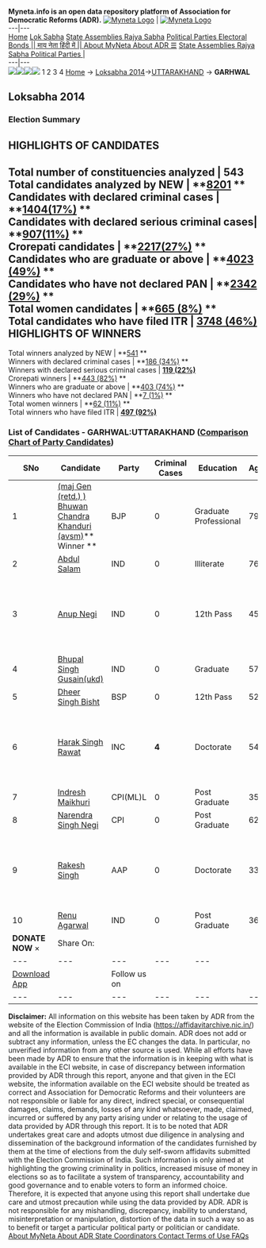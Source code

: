 **Myneta.info is an open data repository platform of Association for Democratic Reforms (ADR).**
[![Myneta Logo](https://www.myneta.info/lib/img/myneta-logo.png)](https://www.myneta.info/) | [![Myneta Logo](https://www.myneta.info/lib/img/adr-logo.png)](https://adrindia.org)  
---|---  
[Home](https://www.myneta.info/) [Lok Sabha](https://www.myneta.info/#ls "Lok Sabha") [ State Assemblies ](https://www.myneta.info/#sa "State Assemblies") [Rajya Sabha](https://www.myneta.info/#rs "Rajya Sabha") [Political Parties ](https://www.myneta.info/party "Political Parties") [ Electoral Bonds ](https://www.myneta.info/electoral_bonds "Electoral Bonds") [ || माय नेता हिंदी में || ](https://translate.google.co.in/translate?prev=hp&hl=en&js=y&u=www.myneta.info&sl=en&tl=hi&history_state0=) [ About MyNeta ](https://adrindia.org/content/about-myneta) [ About ADR ](https://adrindia.org/about-adr/who-we-are) [☰](javascript:void\(0\))
[ State Assemblies ](https://www.myneta.info/#sa "State Assemblies") [ Rajya Sabha ](https://www.myneta.info/#rs "Rajya Sabha") [ Political Parties ](https://www.myneta.info/party "Political Parties")
|   
---|---  
![](https://www.myneta.info/lib/img/banner/banner-1.png)![](https://www.myneta.info/lib/img/banner/banner-2.png)![](https://www.myneta.info/lib/img/banner/banner-3.png)![](https://www.myneta.info/lib/img/banner/banner-4.png)
1  2  3  4 
[Home](https://www.myneta.info/) → [Loksabha 2014](https://www.myneta.info/ls2014/)→[UTTARAKHAND](https://www.myneta.info/ls2014/index.php?action=show_constituencies&state_id=28) → **GARHWAL**
### 
## Loksabha 2014
###  Election Summary 
HIGHLIGHTS OF CANDIDATES  
---  
Total number of constituencies analyzed |  543   
Total candidates analyzed by NEW | **[8201](https://www.myneta.info/ls2014/index.php?action=summary&subAction=candidates_analyzed&sort=candidate#summary) **  
Candidates with declared criminal cases | **[1404(17%)](https://www.myneta.info/ls2014/index.php?action=summary&subAction=crime&sort=candidate#summary) **  
Candidates with declared serious criminal cases| **[907(11%)](https://www.myneta.info/ls2014/index.php?action=summary&subAction=serious_crime&sort=candidate#summary) **  
Crorepati candidates | **[2217(27%)](https://www.myneta.info/ls2014/index.php?action=summary&subAction=crorepati&sort=candidate#summary) **  
Candidates who are graduate or above | **[4023 (49%)](https://www.myneta.info/ls2014/index.php?action=summary&subAction=education&sort=candidate#summary) **  
Candidates who have not declared PAN | **[2342 (29%)](https://www.myneta.info/ls2014/index.php?action=summary&subAction=without_pan&sort=candidate#summary) **  
Total women candidates | **[665 (8%)](https://www.myneta.info/ls2014/index.php?action=summary&subAction=women_candidate&sort=candidate#summary) **  
Total candidates who have filed ITR | [**3748 (46%)**](https://www.myneta.info/ls2014/index.php?action=summary&subAction=filed_itr&sort=candidate#summary)  
HIGHLIGHTS OF WINNERS  
---  
Total winners analyzed by NEW | **[541](https://www.myneta.info/ls2014/index.php?action=summary&subAction=winner_analyzed&sort=candidate#summary) **  
Winners with declared criminal cases | **[186 (34%)](https://www.myneta.info/ls2014/index.php?action=summary&subAction=winner_crime&sort=candidate#summary) **  
Winners with declared serious criminal cases | **[119 (22%)](https://www.myneta.info/ls2014/index.php?action=summary&subAction=winner_serious_crime&sort=candidate#summary)**  
Crorepati winners | **[443 (82%)](https://www.myneta.info/ls2014/index.php?action=summary&subAction=winner_crorepati&sort=candidate#summary) **  
Winners who are graduate or above | **[403 (74%)](https://www.myneta.info/ls2014/index.php?action=summary&subAction=winner_education&sort=candidate#summary) **  
Winners who have not declared PAN | **[7 (1%)](https://www.myneta.info/ls2014/index.php?action=summary&subAction=winner_without_pan&sort=candidate#summary) **  
Total women winners | **[62 (11%)](https://www.myneta.info/ls2014/index.php?action=summary&subAction=winner_women&sort=candidate#summary) **  
Total winners who have filed ITR | [**497 (92%)**](https://www.myneta.info/ls2014/index.php?action=summary&subAction=winner_filed_itr&sort=candidate#summary)  
### List of Candidates - GARHWAL:UTTARAKHAND ([Comparison Chart of Party Candidates](https://www.myneta.info/ls2014/comparisonchart.php?constituency_id=538))
SNo | Candidate| Party| Criminal Cases| Education| Age| Total Assets| Liabilities  
---|---|---|---|---|---|---|---  
1  | [(maj Gen (retd.) ) Bhuwan Chandra Khanduri (avsm)](https://www.myneta.info/ls2014/candidate.php?candidate_id=74)** Winner ** | BJP | 0 | Graduate Professional| 79 | Rs 4,43,57,368 ~ 4 Crore+ | Rs 0 ~   
2  | [Abdul Salam](https://www.myneta.info/ls2014/candidate.php?candidate_id=8301) | IND | 0 | Illiterate| 76 | Rs 21,70,500 ~ 21 Lacs+ | Rs 0 ~   
3  | [Anup Negi](https://www.myneta.info/ls2014/candidate.php?candidate_id=8586) | IND | 0 | 12th Pass| 45 | ![](https://myneta.info/image_v2.php?myneta_folder=ls2014&candidate_id=8586&col=ta) | ![](https://myneta.info/image_v2.php?myneta_folder=ls2014&candidate_id=8586&col=lia)  
4  | [Bhupal Singh Gusain(ukd)](https://www.myneta.info/ls2014/candidate.php?candidate_id=8583) | IND | 0 | Graduate| 57 | Rs 18,59,000 ~ 18 Lacs+ | Rs 4,30,000 ~ 4 Lacs+  
5  | [Dheer Singh Bisht](https://www.myneta.info/ls2014/candidate.php?candidate_id=8300) | BSP | 0 | 12th Pass| 52 | Rs 77,46,000 ~ 77 Lacs+ | Rs 1,50,000 ~ 1 Lacs+  
6  | [Harak Singh Rawat](https://www.myneta.info/ls2014/candidate.php?candidate_id=8585) | INC | **4** | Doctorate| 54 | ![](https://myneta.info/image_v2.php?myneta_folder=ls2014&candidate_id=8585&col=ta) | ![](https://myneta.info/image_v2.php?myneta_folder=ls2014&candidate_id=8585&col=lia)  
7  | [Indresh Maikhuri](https://www.myneta.info/ls2014/candidate.php?candidate_id=7989) | CPI(ML)L | 0 | Post Graduate| 35 | Rs 1,72,487 ~ 1 Lacs+ | Rs 0 ~   
8  | [Narendra Singh Negi](https://www.myneta.info/ls2014/candidate.php?candidate_id=7991) | CPI | 0 | Post Graduate| 62 | Rs 32,73,000 ~ 32 Lacs+ | Rs 1,25,000 ~ 1 Lacs+  
9  | [Rakesh Singh](https://www.myneta.info/ls2014/candidate.php?candidate_id=7990) | AAP | 0 | Doctorate| 33 | ![](https://myneta.info/image_v2.php?myneta_folder=ls2014&candidate_id=7990&col=ta) | ![](https://myneta.info/image_v2.php?myneta_folder=ls2014&candidate_id=7990&col=lia)  
10  | [Renu Agarwal](https://www.myneta.info/ls2014/candidate.php?candidate_id=8298) | IND | 0 | Post Graduate| 36 | Rs 83,87,844 ~ 83 Lacs+ | Rs 5,10,000 ~ 5 Lacs+  
|  **DONATE NOW** × |  Share On:  | [](https://api.whatsapp.com/send?text=https%3A%2F%2Fmyneta.info%2Fpunjab2022%2Findex.php%3Faction%3Dshow_constituencies%26state_id%3D19) | [](https://www.facebook.com/sharer/sharer.php?u=https%3A%2F%2Fmyneta.info%2Fpunjab2022%2Findex.php%3Faction%3Dshow_constituencies%26state_id%3D19) | [](https://twitter.com/share?url=https%3A%2F%2Fmyneta.info%2Fpunjab2022%2Findex.php%3Faction%3Dshow_constituencies%26state_id%3D19)  
---|---|---|---|---  
| [ Download App ](https://play.google.com/store/apps/details?id=com.webrosoft.myneta1&pcampaignid=pcampaignidMKT-Other-global-all-co-prtnr-py-PartBadge-Mar2515-1) | [](https://play.google.com/store/apps/details?id=com.webrosoft.myneta1&pcampaignid=pcampaignidMKT-Other-global-all-co-prtnr-py-PartBadge-Mar2515-1) |  Follow us on  | [](https://www.facebook.com/adrindia.org/) | [](https://twitter.com/adrspeaks) | [](https://groups.google.com/g/national-election-watch?hl=en&pli=1) | [](https://www.instagram.com/adrspeaks/) | [](https://www.youtube.com/user/adrspeaks) | [](https://sharechat.com/profile/adrspeaks)  
---|---|---|---|---|---|---|---|---  
**Disclaimer:** All information on this website has been taken by ADR from the website of the Election Commission of India (https://affidavitarchive.nic.in/) and all the information is available in public domain. ADR does not add or subtract any information, unless the EC changes the data. In particular, no unverified information from any other source is used. While all efforts have been made by ADR to ensure that the information is in keeping with what is available in the ECI website, in case of discrepancy between information provided by ADR through this report, anyone and that given in the ECI website, the information available on the ECI website should be treated as correct and Association for Democratic Reforms and their volunteers are not responsible or liable for any direct, indirect special, or consequential damages, claims, demands, losses of any kind whatsoever, made, claimed, incurred or suffered by any party arising under or relating to the usage of data provided by ADR through this report. It is to be noted that ADR undertakes great care and adopts utmost due diligence in analysing and dissemination of the background information of the candidates furnished by them at the time of elections from the duly self-sworn affidavits submitted with the Election Commission of India. Such information is only aimed at highlighting the growing criminality in politics, increased misuse of money in elections so as to facilitate a system of transparency, accountability and good governance and to enable voters to form an informed choice. Therefore, it is expected that anyone using this report shall undertake due care and utmost precaution while using the data provided by ADR. ADR is not responsible for any mishandling, discrepancy, inability to understand, misinterpretation or manipulation, distortion of the data in such a way so as to benefit or target a particular political party or politician or candidate. 
[ About MyNeta ](https://adrindia.org/content/about-myneta) [ About ADR ](https://adrindia.org/about-adr/who-we-are) [ State Coordinators ](https://adrindia.org/about-adr/state-coordinators) [ Contact ](https://adrindia.org/contact-us) [ Terms of Use ](https://adrindia.org/content/adr-terms-use) [ FAQs ](https://adrindia.org/content/faqs)
